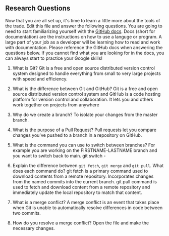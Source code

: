 ## Research Questions 

Now that you are all set up, it's time to learn a little more about the tools of the trade. Edit this file and answer the following questions. You are going to need to start familiarizing yourself with the [GitHub docs](https://docs.github.com/en). Docs (short for documentation) are the instructions on how to use a languge or program. A large part of your job as a developer will be learning how to read and work with documentation. Please reference the GitHub docs when answering the questions below. If you cannot find what you are looking for in the docs, you can always start to practice your Google skills!

1. What is Git?
Git is a free and open source distributed version control system designed to handle everything from small to very large projects with speed and efficiency.

2. What is the difference between Git and GitHub?
Git is a free and open source distributed version control system and GitHub is a code hosting platform for version control and collaboration. It lets you and others work together on projects from anywhere

3. Why do we create a branch?
To isolate your changes from the master branch.

4. What is the purpose of a Pull Request?
Pull requests let you compare changes you've pushed to a branch in a repository on GitHub.

5. What is the command you can use to switch between branches? For example you are working on the FIRSTNAME-LASTNAME branch and you want to switch back to main.
git switch -

6. Explain the difference between `git fetch`, `git merge` and `git pull`. What does each command do?
git fetch is a primary command used to download contents from a remote repository. Incorporates changes from the named commits into the current branch. git pull command is used to fetch and download content from a remote repository and immediately update the local repository to match that content.

7. What is a merge conflict?
A merge conflict is an event that takes place when Git is unable to automatically resolve differences in code between two commits.

8. How do you resolve a merge conflict?
Open the file and make the necessary changes.
